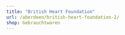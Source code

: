 ```yaml
---
title: "British Heart Foundation"
url: /aberdeen/british-heart-foundation-2/
shop: Gebrauchtwaren
---
```


